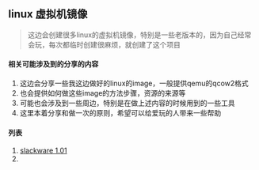 
## linux 虚拟机镜像

> 这边会创建很多linux的虚拟机镜像，特别是一些老版本的，因为自己经常会玩，每次都临时创建很麻烦，就创建了这个项目

#### 相关可能涉及到的分享的内容

1. 这边会分享一些我这边做好的linux的image，一般提供qemu的qcow2格式
1. 也会提供如何做这些image的方法步骤，资源的来源等
1. 可能也会涉及到一些周边，特别是在做上述内容的时候用到的一些工具
1. 这里本着分享和做一次的原则，希望可以给爱玩的人带来一些帮助


#### 列表
1. [slackware 1.01](slackware101.md)
2. 
